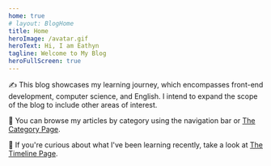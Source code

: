 ```yaml
---
home: true
# layout: BlogHome
title: Home
heroImage: /avatar.gif
heroText: Hi, I am Eathyn
tagline: Welcome to My Blog
heroFullScreen: true
---
```


:writing_hand: This blog showcases my learning journey, which encompasses front-end development, computer science, and English. I intend to expand the scope of the blog to include other areas of interest.

&#x1F3AF; You can browse my articles by category using the navigation bar or [The Category Page](/blog/category).

:date: If you're curious about what I've been learning recently, take a look at [The Timeline Page](/blog/timeline).

[//]: # (&#40;:adult: Visit [The About Me Page]&#40;/intro.md&#41; to know me more.&#41;)

